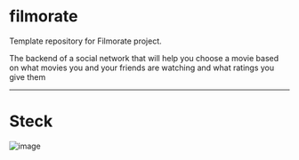 # filmorate
Template repository for Filmorate project.

The backend of a social network that will help you choose a movie based on what movies you and your friends
are watching and what ratings you give them
____________________________________________________
# Steck
![image](https://github.com/AltairPhinArev/java-filmorate/assets/113471380/a1ee1f7a-4467-4778-ae5f-45acc5498cb7)

